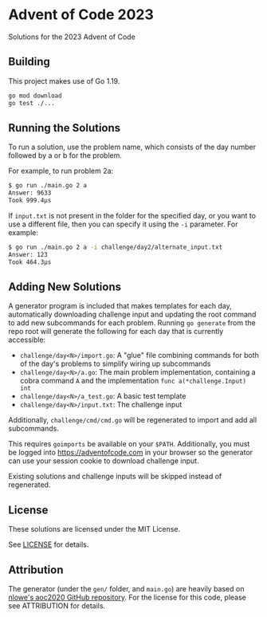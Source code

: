 # Advent of Code 2023

Solutions for the 2023 Advent of Code

## Building

This project makes use of Go 1.19.

```bash
go mod download
go test ./...
```

## Running the Solutions

To run a solution, use the problem name, which consists of the day number followed
by a or b for the problem.

For example, to run problem 2a:

```bash
$ go run ./main.go 2 a
Answer: 9633
Took 999.4µs
```

If `input.txt` is not present in the folder for the specified day, or you want to
use a different file, then you can specify it using the `-i` parameter. For example:

```bash
$ go run ./main.go 2 a -i challenge/day2/alternate_input.txt
Answer: 123
Took 464.3µs
```

## Adding New Solutions

A generator program is included that makes templates for each day, automatically
downloading challenge input and updating the root command to add new subcommands
for each problem. Running `go generate` from the repo root will generate the
following for each day that is currently accessible:

* `challenge/day<N>/import.go`: A "glue" file combining commands for both of the day's problems to simplify wiring up subcommands
* `challenge/day<N>/a.go`: The main problem implementation, containing a cobra command `A` and the implementation `func a(*challenge.Input) int`
* `challenge/day<N>/a_test.go`: A basic test template
* `challenge/day<N>/input.txt`: The challenge input

Additionally, `challenge/cmd/cmd.go` will be regenerated to import and add all
subcommands.

This requires `goimports` be available on your `$PATH`. Additionally, you must be
logged into https://adventofcode.com in your browser so the generator can use your session
cookie to download challenge input.

Existing solutions and challenge inputs will be skipped instead of regenerated.

## License

These solutions are licensed under the MIT License.

See [LICENSE](./LICENSE) for details.

## Attribution

The generator (under the `gen/` folder, and `main.go`) are heavily based on [nlowe's aoc2020 GitHub repository](https://github.com/nlowe/aoc2020/tree/4c712a8df8904ecc3b886105041c2d011c58aa4c). For the license for this code, please see ATTRIBUTION for details.
